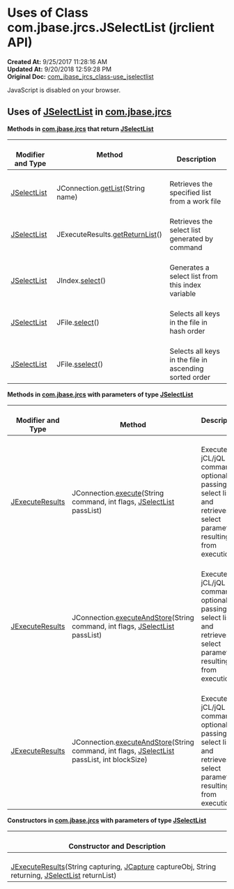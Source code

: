 # Uses of Class com.jbase.jrcs.JSelectList (jrclient   API)

**Created At:** 9/25/2017 11:28:16 AM  
**Updated At:** 9/20/2018 12:59:28 PM  
**Original Doc:** [com_jbase_jrcs_class-use_jselectlist](https://docs.jbase.com/39245-class-use/com_jbase_jrcs_class-use_jselectlist)  

<!--<br>    try {<br>        if (location.href.indexOf('is-external=true') == -1) {<br>            parent.document.title="Uses of Class com.jbase.jrcs.JSelectList (jrclient   API)";<br>        }<br>    }<br>    catch(err) {<br>    }<br>//-->
JavaScript is disabled on your browser.



## Uses of [JSelectList](./../../jselectlist-%28jrclient---api%29 "class in com.jbase.jrcs") in [com.jbase.jrcs](./../../com.jbase.jrcs-%28jrclient---api%29)



**Methods in [com.jbase.jrcs](./../../com.jbase.jrcs-%28jrclient---api%29) that return [JSelectList](./../../jselectlist-%28jrclient---api%29 "class in com.jbase.jrcs")**


| <br>Modifier and Type<br> | Method<br> | <br>Description<br> |
| --- | --- | --- |
| <br>[JSelectList](./../../jselectlist-%28jrclient---api%29 "class in com.jbase.jrcs")<br> | <br>JConnection.[getList](/jrcs/com_jbase_jrcs_JConnection#getList-java.lang.String-)(String name)<br> | <br>Retrieves the specified list from a work file<br> |
| <br>[JSelectList](./../../jselectlist-%28jrclient---api%29 "class in com.jbase.jrcs")<br> | <br>JExecuteResults.[getReturnList](/jrcs/com_jbase_jrcs_jexecuteresults#getReturnList--)()<br> | <br>Retrieves the select list generated by command<br> |
| <br>[JSelectList](./../../jselectlist-%28jrclient---api%29 "class in com.jbase.jrcs")<br> | <br>JIndex.[select](/jrcs/com_jbase_jrcs_JIndex#select--)()<br> | <br>Generates a select list from this index variable<br> |
| <br>[JSelectList](./../../jselectlist-%28jrclient---api%29 "class in com.jbase.jrcs")<br> | <br>JFile.[select](/jrcs/com_jbase_jrcs_JFile#select--)()<br> | <br>Selects all keys in the file in hash order<br> |
| <br>[JSelectList](./../../jselectlist-%28jrclient---api%29 "class in com.jbase.jrcs")<br> | <br>JFile.[sselect](/jrcs/com_jbase_jrcs_JFile#sselect--)()<br> | <br>Selects all keys in the file in ascending sorted order<br> |



**Methods in [com.jbase.jrcs](./../../com.jbase.jrcs-%28jrclient---api%29) with parameters of type [JSelectList](./../../jselectlist-%28jrclient---api%29 "class in com.jbase.jrcs")**

| <br>Modifier and Type<br> | <br>Method<br> | Description  |
| --- | --- | --- |
| <br>[JExecuteResults](./../../jexecuteresults-%28jrclient-api%29 "class in com.jbase.jrcs")<br> | <br>JConnection.[execute](/jrcs/com_jbase_jrcs_JConnection#execute-java.lang.String-int-com.jbase.jrcs.JSelectList-)(String command, int flags, [JSelectList](./../../jselectlist-%28jrclient---api%29 "class in com.jbase.jrcs") passList)<br> | <br>Executes a jCL/jQL command optionally passing it a select list and retrieves select parameters resulting from execution<br> |
| <br>[JExecuteResults](./../../jexecuteresults-%28jrclient-api%29 "class in com.jbase.jrcs")<br> | <br>JConnection.[executeAndStore](/jrcs/com_jbase_jrcs_JConnection#executeAndStore-java.lang.String-int-com.jbase.jrcs.JSelectList-)(String command, int flags, [JSelectList](./../../jselectlist-%28jrclient---api%29 "class in com.jbase.jrcs") passList)<br> | <br>Executes a jCL/jQL command optionally passing it a select list and retrieves select parameters resulting from execution.<br> |
| <br>[JExecuteResults](./../../jexecuteresults-%28jrclient-api%29 "class in com.jbase.jrcs")<br> | <br>JConnection.[executeAndStore](/jrcs/com_jbase_jrcs_JConnection#executeAndStore--)(String command, int flags, [JSelectList](./../../jselectlist-%28jrclient---api%29 "class in com.jbase.jrcs") passList, int blockSize)<br> | <br>Executes a jCL/jQL command optionally passing it a select list and retrieves select parameters resulting from execution.<br> |



**Constructors in [com.jbase.jrcs](./../../com.jbase.jrcs-%28jrclient---api%29) with parameters of type [JSelectList](./../../jselectlist-%28jrclient---api%29 "class in com.jbase.jrcs")**

| <br>Constructor and Description<br> |
| --- |
| <br>[JExecuteResults](/jrcs/com_jbase_jrcs_jexecuteresults#JExecuteResults-java.lang.String-com.jbase.jrcs.JCapture-java.lang.String-com.jbase.jrcs.JSelectList-)(String capturing, [JCapture](./../../jcapture-%28jrclient-api%29 "class in com.jbase.jrcs") captureObj, String returning, [JSelectList](./../../jselectlist-%28jrclient---api%29 "class in com.jbase.jrcs") returnList)<br> |


